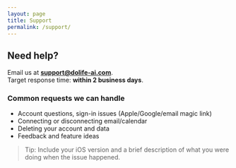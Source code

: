 ```yaml
---
layout: page
title: Support
permalink: /support/
---
```


## Need help?
Email us at **[support@dolife-ai.com](mailto:support@dolife-ai.com)**.  
Target response time: **within 2 business days**.

### Common requests we can handle
- Account questions, sign-in issues (Apple/Google/email magic link)
- Connecting or disconnecting email/calendar
- Deleting your account and data
- Feedback and feature ideas

> Tip: Include your iOS version and a brief description of what you were doing when the issue happened.
